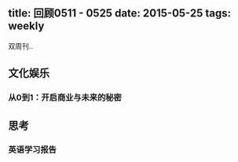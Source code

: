 title: 回顾0511 - 0525
date: 2015-05-25
tags: weekly
---

双周刊..

<!--more-->

## 文化娱乐

### 从0到1：开启商业与未来的秘密


## 思考

### 英语学习报告

